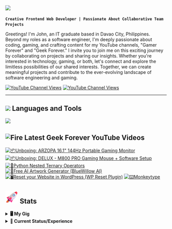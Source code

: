 <a href="https://github.com/emailjohnthomascaballero">
   <img src="https://readme-typing-svg.herokuapp.com/?font=Righteous&size=35&center=true&vCenter=true&width=500&height=70&duration=4000&color=f22b43&lines=Hello!;+I'm+John+Thomas+F.+Caballero!;+a+programmer...;+a+gamer...;+a+content+creator...;+a+streamer...;+a+freelancer." />
</a>

**`Creative Frontend Web Developer | Passionate About Collaborative Team Projects`**

Greetings! I'm John, an IT graduate based in Davao City, Philippines. Beyond my roles as a software engineer, I'm deeply passionate about coding, gaming, and crafting content for my YouTube channels, "Gamer Forever" and "Geek Forever." I invite you to join me on this exciting journey by collaborating on projects and sharing our insights. Whether you're interested in technology, gaming, or both, let's connect and explore the limitless possibilities of our shared interests. Together, we can create meaningful projects and contribute to the ever-evolving landscape of software engineering and gaming.

<p align="left">
   <a href="https://www.youtube.com/@GamerForeverChannel"><img alt="YouTube Channel Views" src="https://img.shields.io/youtube/channel/views/UC88LrCOvWEp83DwV6-qVRzQ?style=for-the-badge&logo=youtube&label=Gamer%20Forever%20YouTube%20Views&color=%23fa3a45"></a>
   <a href="https://www.youtube.com/@GeekForeverChannel"><img alt="YouTube Channel Views" src="https://img.shields.io/youtube/channel/views/UCtujEiwlNyHon-z78FmVW7Q?style=for-the-badge&logo=youtube&label=Geek%20Forever%20YouTube%20Views&color=%23fa3a45"></a>
</p>

---

## <img src='https://user-images.githubusercontent.com/74038190/206662607-d9e7591e-bbf9-42f9-9386-29efc927bc16.gif' width="40"> Languages and Tools

<!-- LANGUAGES AND TOOLS -->

<p align="left">
   <a href="https://github.com/emailjohnthomascaballero">
      <img src="https://skillicons.dev/icons?i=html,css,js,react,ts,tailwind,bootstrap,sass,alpinejs,nodejs,pnpm,npm,nextjs,vercel,mysql,php,flutter,dart,cs,py,md,notion,git,github,vscode,sublime,wordpress,postman,figma,ps,pr,windows,androidstudio,firebase,devto,discord,gamemakerstudio,unity,gmail,linkedin,stackoverflow,twitter"/>
   </a>
</p>

## <img src="https://raw.githubusercontent.com/Tarikul-Islam-Anik/Animated-Fluent-Emojis/master/Emojis/Travel%20and%20places/Fire.png" alt="Fire" width="40" /> Latest Geek Forever YouTube Videos

<!-- BEGIN YOUTUBE-CARDS -->
[![📦Unboxing: ARZOPA 16.1" 144Hz Portable Gaming Monitor](https://ytcards.demolab.com/?id=838IRd-ctm8&title=%F0%9F%93%A6Unboxing%3A+ARZOPA+16.1%22+144Hz+Portable+Gaming+Monitor&lang=en&timestamp=1711620715&background_color=%230d1117&title_color=%23ffffff&stats_color=%23dedede&max_title_lines=1&width=250&border_radius=5 "📦Unboxing: ARZOPA 16.1\" 144Hz Portable Gaming Monitor")](https://www.youtube.com/watch?v=838IRd-ctm8)
[![📦Unboxing: DELUX - M800 PRO Gaming Mouse + Software Setup](https://ytcards.demolab.com/?id=AvC6oclWSxg&title=%F0%9F%93%A6Unboxing%3A+DELUX+-+M800+PRO+Gaming+Mouse+%2B+Software+Setup&lang=en&timestamp=1711529005&background_color=%230d1117&title_color=%23ffffff&stats_color=%23dedede&max_title_lines=1&width=250&border_radius=5 "📦Unboxing: DELUX - M800 PRO Gaming Mouse + Software Setup")](https://www.youtube.com/watch?v=AvC6oclWSxg)
[![🐍Python Nested Ternary Operators](https://ytcards.demolab.com/?id=rF0JDUJepGE&title=%F0%9F%90%8DPython+Nested+Ternary+Operators&lang=en&timestamp=1711445039&background_color=%230d1117&title_color=%23ffffff&stats_color=%23dedede&max_title_lines=1&width=250&border_radius=5 "🐍Python Nested Ternary Operators")](https://www.youtube.com/watch?v=rF0JDUJepGE)
[![🤖Free AI Artwork Generator (BlueWillow AI)](https://ytcards.demolab.com/?id=3Y5bwAPPGAo&title=%F0%9F%A4%96Free+AI+Artwork+Generator+%28BlueWillow+AI%29&lang=en&timestamp=1711347860&background_color=%230d1117&title_color=%23ffffff&stats_color=%23dedede&max_title_lines=1&width=250&border_radius=5 "🤖Free AI Artwork Generator (BlueWillow AI)")](https://www.youtube.com/watch?v=3Y5bwAPPGAo)
[![🖥️Reset your Website in WordPress (WP Reset Plugin)](https://ytcards.demolab.com/?id=DayK6hdKjZw&title=%F0%9F%96%A5%EF%B8%8FReset+your+Website+in+WordPress+%28WP+Reset+Plugin%29&lang=en&timestamp=1711279305&background_color=%230d1117&title_color=%23ffffff&stats_color=%23dedede&max_title_lines=1&width=250&border_radius=5 "🖥️Reset your Website in WordPress (WP Reset Plugin)")](https://www.youtube.com/watch?v=DayK6hdKjZw)
[![⌨️Monkeytype](https://ytcards.demolab.com/?id=wOg9VOyuiyA&title=%E2%8C%A8%EF%B8%8FMonkeytype&lang=en&timestamp=1711175365&background_color=%230d1117&title_color=%23ffffff&stats_color=%23dedede&max_title_lines=1&width=250&border_radius=5 "⌨️Monkeytype")](https://www.youtube.com/watch?v=wOg9VOyuiyA)
<!-- END YOUTUBE-CARDS -->


## <img src="https://raw.githubusercontent.com/Tarikul-Islam-Anik/tarikul-islam-anik/main/assets/images/Rocket.png" width="40"> Stats

<!-- STATS -->
<details>
   <summary><b>🖥️ My Gig</b></summary>
   <table align="center">
      <thead align="center">
      <tr>
       <th colspan="5">
          <img src="https://i.pinimg.com/originals/b8/aa/8f/b8aa8f0ce3ee8c85bb9585d842cdf30c.gif" align="center" title="Anime gif" width="100%" height="auto" alt="Anime typing in a paper gif">
       </th>
     </tr>
     </thead>
     <thead align="center">
       <tr>
         <th>Computer</th>
         <th>Monitor</th>
         <th>Keyboard</th>
         <th>Mouse</th>
         <th>Earphones</th>
         <th>Table</th>
       </tr>
     </thead>
     <tbody align="center">
       <tr>
         <td>
            Beelink SER5 AMD Ryzen 7 5800H Mini PC (16gb RAM / 500gb SSD)
         </td>
         <td>
            ARZOPA 16.1 144Hz 1080P Portable Gaming Monitor, <br>
            LIAGMK 15.6 60Hz 1080P Portable Monitor
         </td>
         <td>
            Royal Kludge RK96 Wireless Bluetooth Mechanical Keyboard
         </td>
         <td>
           Delux M800 Pro Wireless Gaming Mouse
         </td>
          <td>
           Soundcore by Anker A20i Bluetooth 5.3 Earphones
         </td>
          <td>
           FISHERMAN L-Shaped Corner Computer Table
         </td>
       </tr>
     </tbody>
   </table>
</details>

<details>
   <summary><b>📶 Current Status/Experience</b></summary>
   <table align="center">
      <thead align="center">
      <tr>
       <th colspan="5">
         <img src="https://media.tenor.com/D2H0hPltOdYAAAAd/golden-boy-fake-keyboard-programing-coding-paper-book.gif" align="center" title="Anime gif" width="100%" height="auto" alt="Anime typing in a paper gif">
       </th>
     </tr>
     </thead>
     <thead align="center">
       <tr>
         <th>Logo</th>
         <th>Company</th>
         <th>Experience</th>
         <th>Tech Stack</th>
         <th>Status</th>
       </tr>
     </thead>
     <tbody align="center">
       <tr>
         <td>
            <a href="https://github.com/MMOWiki"> <img src="https://avatars.githubusercontent.com/u/132177038?s=400&u=50b7da79bfc95b09c16cae95a8660ca5202e9c3c&v=4" width="25px" style="vertical-align: middle;" /> </a>
         </td>
         <td>
            MMO WIKI <br> 
            (Client based)
         </td>
         <td>6 Months</td>
         <td>
           Next.js, React, TypeScript, Bootstrap, SASS, Node, NPM, Figma, Miro, Loom, Trello, Taiga
         </td>
          <td>
           Currently Working
         </td>
       </tr>
        <tr>
         <td>
            <a href="https://github.com/dianoiatech"> <img src="https://avatars.githubusercontent.com/u/106958509?s=200&v=4" width="25px" style="vertical-align: middle;" /> </a>
         </td>
         <td>         
            Dianoia Tech <br> 
            (Startup Company)
         </td>
         <td>
            2 Months  
         </td>
         <td>
            Nextjs, React, Tailwind, Node, PNPM, ESLint, Figma, Trello, Taiga
         </td>
         <td>
            Currently Working
         </td>
       </tr>
     </tbody>
   </table>
</details>

